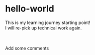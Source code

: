 # hello-world
This is my learning journey starting point! <br>
I will re-pick up technical work again.

<br><br>
Add some comments
